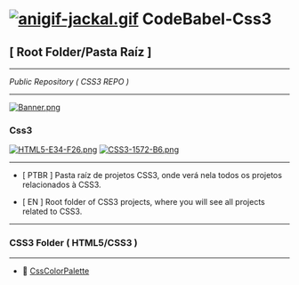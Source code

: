 # [![anigif-jackal.gif](https://i.postimg.cc/tCsz4L7n/anigif-jackal.gif)](https://postimg.cc/SJp9Z16m) CodeBabel-Css3

## [ Root Folder/Pasta Raíz ]
___

*Public Repository ( CSS3 REPO )*
___
[![Banner.png](https://i.postimg.cc/d35m7GZq/Banner.png)](https://postimg.cc/q6CCShGY)

### Css3
[![HTML5-E34-F26.png](https://i.postimg.cc/tR6dvwZB/HTML5-E34-F26.png)](https://postimg.cc/w36s7WkN)
[![CSS3-1572-B6.png](https://i.postimg.cc/BbfFGZLM/CSS3-1572-B6.png)](https://postimg.cc/5YpyBVmC)
___

* [ PTBR ] Pasta raíz de projetos CSS3, onde verá nela todos os projetos relacionados à CSS3.

* [ EN ] Root folder of CSS3 projects, where you will see all projects related to CSS3.
___
### CSS3 Folder ( HTML5/CSS3 )
___
* 📁 [CssColorPalette](https://prismjs.com/)